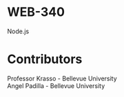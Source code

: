 # WEB-340

Node.js

# Contributors
Professor Krasso - Bellevue University  
Angel Padilla - Bellevue University
